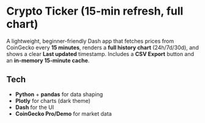 # Crypto Ticker (15-min refresh, full chart)

A lightweight, beginner-friendly Dash app that fetches prices from CoinGecko every **15 minutes**, renders a **full history chart** (24h/7d/30d), and shows a clear **Last updated** timestamp. Includes a **CSV Export** button and an **in-memory 15-minute cache**.

## Tech
- **Python** + **pandas** for data shaping
- **Plotly** for charts (dark theme)
- **Dash** for the UI
- **CoinGecko Pro/Demo** for market data